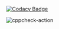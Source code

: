 
[![Codacy Badge](https://api.codacy.com/project/badge/Grade/fdfd48b9c8db4daaa48c24ac17d93454)](https://app.codacy.com/manual/99002653/Calculator?utm_source=github.com&utm_medium=referral&utm_content=99002653/Calculator&utm_campaign=Badge_Grade_Dashboard)

![cppcheck-action](https://github.com/99002653/Calculator/workflows/cppcheck-action/badge.svg)
